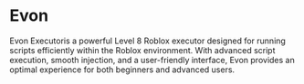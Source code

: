 # Evon
Evon Executoris a powerful Level 8 Roblox executor designed for running scripts efficiently within the Roblox environment. With advanced script execution, smooth injection, and a user-friendly interface, Evon provides an optimal experience for both beginners and advanced users.
